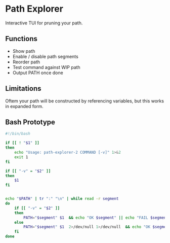 # Path Explorer

Interactive TUI for pruning your path.

## Functions

* Show path
* Enable / disable path segments
* Reorder path
* Test command against WIP path
* Output PATH once done

## Limitations

Oftem your path will be constructed by referencing variables, but this works in expanded form.

## Bash Prototype


```bash
#!/bin/bash

if [[ ! "$1" ]]
then
	echo "Usage: path-explorer-2 COMMAND [-v]" 1>&2
	exit 1
fi

if [[ "-v" = "$2" ]]
then
	$1
fi


echo "$PATH" | tr ":" "\n" | while read -r segment
do
	if [[ "-v" = "$2" ]]
	then
		PATH="$segment" $1  && echo "OK $segment" || echo "FAIL $segment"
	else
		PATH="$segment" $1  2>/dev/null 1>/dev/null  && echo "OK $segment" || echo "FAIL $segment"
	fi
done
```
